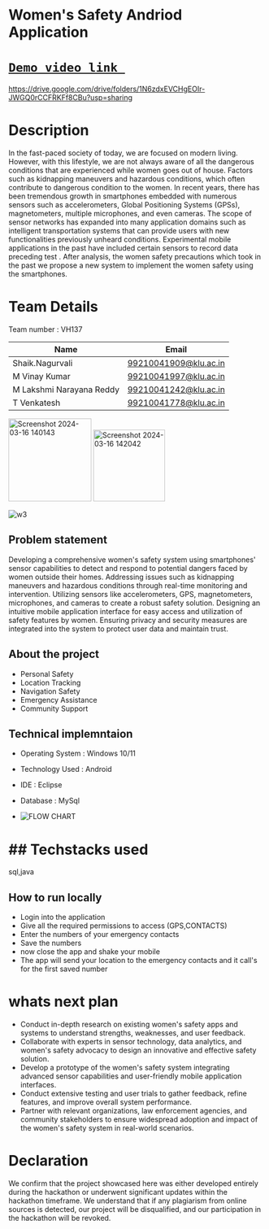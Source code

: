 # Women's Safety Andriod Application
#  [`Demo video link `]()
https://drive.google.com/drive/folders/1N6zdxEVCHgEOIr-JWGQ0rCCFRKFf8CBu?usp=sharing
# Description
In the fast-paced society of today, we are focused on modern living. However, with this lifestyle, we are not always aware of all the dangerous conditions that are experienced while women goes out of house. Factors such as kidnapping maneuvers and hazardous conditions, which often contribute to dangerous condition to the women. In recent years, there has been tremendous growth in smartphones embedded with numerous sensors such as accelerometers, Global Positioning Systems (GPSs), magnetometers, multiple microphones, and even cameras. The scope of sensor networks has expanded into many application domains such as intelligent transportation systems that can provide users with new functionalities previously unheard conditions. Experimental mobile applications  in the past have included certain sensors to record data preceding test . After analysis, the women safety precautions which took in the past we propose a new system to implement the women safety using the smartphones.
# Team Details
Team number : VH137

| Name    | Email           |
|---------|-----------------|
| Shaik.Nagurvali |99210041909@klu.ac.in |
| M Vinay Kumar | 99210041997@klu.ac.in |
| M Lakshmi Narayana Reddy | 99210041242@klu.ac.in |
|T Venkatesh |99210041778@klu.ac.in|

<img width="163" alt="Screenshot 2024-03-16 140143" src="https://github.com/MALLALAVINAYKUMAR/women-safety/assets/130592037/140aa2dd-1cc2-4dc8-98ed-dd64b799891a">



<img width="141" alt="Screenshot 2024-03-16 142042" src="https://github.com/MALLALAVINAYKUMAR/women-safety/assets/130592037/3823d844-e206-4f07-a3c8-2a3c3a70d3bc">

![w3](https://github.com/MALLALAVINAYKUMAR/women-safety/assets/130592037/4cb6dd0b-0272-4de8-a923-bc9b04c5c2c3)

## Problem statement 
Developing a comprehensive women's safety system using smartphones' sensor capabilities to detect and respond to potential dangers faced by women outside their homes. Addressing issues such as kidnapping maneuvers and hazardous conditions through real-time monitoring and intervention. Utilizing sensors like accelerometers, GPS, magnetometers, microphones, and cameras to create a robust safety solution. Designing an intuitive mobile application interface for easy access and utilization of safety features by women. Ensuring privacy and security measures are integrated into the system to protect user data and maintain trust.

## About the project
- Personal Safety
- Location Tracking
- Navigation Safety
- Emergency Assistance
- Community Support

## Technical implemntaion 
- Operating System		:	Windows 10/11
- Technology Used			: 	Android 
- IDE				:	Eclipse 
- Database			:	MySql

- ![FLOW CHART](https://github.com/MALLALAVINAYKUMAR/women-safety/assets/130592037/2068eac7-9d90-4a90-a09f-3ac7a7c0402c)
# ## Techstacks used 
sql,java
## How to run locally
- Login into the application
- Give all the required permissions to access (GPS,CONTACTS)
- Enter the numbers of your emergency contacts
- Save the numbers
- now close the app and shake your mobile 
- The app will send your location to the emergency contacts and it call's for the first saved number

 # whats next plan
- Conduct in-depth research on existing women's safety apps and systems to understand strengths, weaknesses, and user feedback.
- Collaborate with experts in sensor technology, data analytics, and women's safety advocacy to design an innovative and effective safety solution.
- Develop a prototype of the women's safety system integrating advanced sensor capabilities and user-friendly mobile application interfaces.
- Conduct extensive testing and user trials to gather feedback, refine features, and improve overall system performance.
- Partner with relevant organizations, law enforcement agencies, and community stakeholders to ensure widespread adoption and impact of the women's safety system in real-world scenarios.

# Declaration
We confirm that the project showcased here was either developed entirely during the hackathon or underwent significant updates within the hackathon timeframe. We understand that if any plagiarism from online sources is detected, our project will be disqualified, and our participation in the hackathon will be revoked.




  

